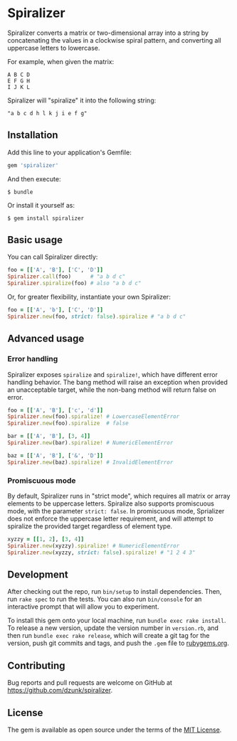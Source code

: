 # Spiralizer

Spiralizer converts a matrix or two-dimensional array into a string by
concatenating the values in a clockwise spiral pattern, and converting all
uppercase letters to lowercase.

For example, when given the matrix:

    A B C D
    E F G H
    I J K L

Spiralizer will "spiralize" it into the following string:

    "a b c d h l k j i e f g"

## Installation

Add this line to your application's Gemfile:

```ruby
gem 'spiralizer'
```

And then execute:

    $ bundle

Or install it yourself as:

    $ gem install spiralizer

## Basic usage

You can call Spiralizer directly:

```ruby
foo = [['A', 'B'], ['C', 'D']]
Spiralizer.call(foo)      # "a b d c"
Spiralizer.spiralize(foo) # also "a b d c"
```

Or, for greater flexibility, instantiate your own Spiralizer:

```ruby
foo = [['A', 'b'], ['C', 'D']]
Spiralizer.new(foo, strict: false).spiralize # "a b d c"
```

## Advanced usage

### Error handling

Spiralizer exposes `spiralize` and `spiralize!`, which have different error
handling behavior. The bang method will raise an exception when provided an
unacceptable target, while the non-bang method will return false on error.

```ruby
foo = [['A', 'B'], ['c', 'd']]
Spiralizer.new(foo).spiralize! # LowercaseElementError
Spiralizer.new(foo).spiralize  # false

bar = [['A', 'B'], [3, 4]]
Spiralizer.new(bar).spiralize! # NumericElementError

baz = [['A', 'B'], ['&', 'D']]
Spiralizer.new(baz).spiralize! # InvalidElementError
```

### Promiscuous mode

By default, Spiralizer runs in "strict mode", which requires all matrix or array
elements to be uppercase letters. Spiralize also supports promiscuous mode, with
the parameter `strict: false`. In promiscuous mode, Sprializer does not enforce
the uppercase letter requirement, and will attempt to spiralize the provided
target regardless of element type.

```ruby
xyzzy = [[1, 2], [3, 4]]
Spiralizer.new(xyzzy).spiralize! # NumericElementError
Spiralizer.new(xyzzy, strict: false).spiralize! # "1 2 4 3"
```

## Development

After checking out the repo, run `bin/setup` to install dependencies. Then, run
`rake spec` to run the tests. You can also run `bin/console` for an interactive
prompt that will allow you to experiment.

To install this gem onto your local machine, run `bundle exec rake install`. To
release a new version, update the version number in `version.rb`, and then run
`bundle exec rake release`, which will create a git tag for the version, push
git commits and tags, and push the `.gem` file to [rubygems.org](https://rubygems.org).

## Contributing

Bug reports and pull requests are welcome on GitHub at https://github.com/dzunk/spiralizer.

## License

The gem is available as open source under the terms of the [MIT License](http://opensource.org/licenses/MIT).
